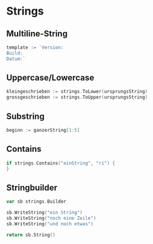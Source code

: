# Strings

## Multiline-String

```go
template := `Version: 
Build: 
Datum:`
```


## Uppercase/Lowercase

```go
kleingeschrieben := strings.ToLower(ursprungsString)
grossgeschrieben := strings.ToUpper(ursprungsString)
```


## Substring

```go
beginn := ganzerString[1:5]
```


## Contains

```go
if strings.Contains("einString", "ri") {
}
```


## Stringbuilder

```go
var sb strings.Builder

sb.WriteString("ein String")
sb.WriteString("noch eine Zeile")
sb.WriteString("und noch etwas")

return sb.String()
```
